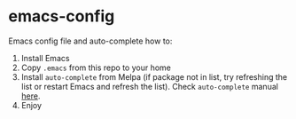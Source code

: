 # emacs-config

Emacs config file and auto-complete how to:

1. Install Emacs
2. Copy `.emacs` from this repo to your home
3. Install `auto-complete` from Melpa (if package not in list, try refreshing the list or restart Emacs and refresh the list). Check `auto-complete` manual [here](https://github.com/auto-complete/auto-complete/blob/master/doc/manual.md).
4. Enjoy
